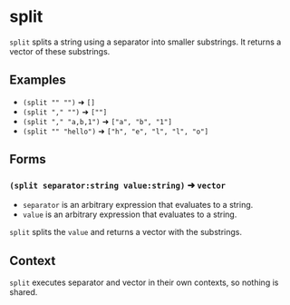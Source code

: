 # split

`split` splits a string using a separator into smaller substrings. It returns
a vector of these substrings.

## Examples

* `(split "" "")` ➜ `[]`
* `(split "," "")` ➜ `[""]`
* `(split "," "a,b,1")` ➜ `["a", "b", "1"]`
* `(split "" "hello")` ➜ `["h", "e", "l", "l", "o"]`

## Forms

### `(split separator:string value:string)` ➜ `vector`

* `separator` is an arbitrary expression that evaluates to a string.
* `value` is an arbitrary expression that evaluates to a string.

`split` splits the `value` and returns a vector with the substrings.

## Context

`split` executes separator and vector in their own contexts, so nothing is
shared.

